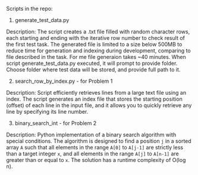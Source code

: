 Scripts in the repo:
1. generate_test_data.py

Description:
The script creates a .txt file filled with random character rows, each starting and ending with the iterative row number to check result of the first test task. The generated file is limited to a size below 500MB to reduce time for generation and indexing during development, comparing to file described in the task. For me file generaion takes ~40 minutes.
When script generate_test_data.py executed, it will prompt to provide folder. Choose folder where test data will be stored, and provide full path to it. 

2. search_row_by_index.py - for Problem 1

Description:
Script efficiently retrieves lines from a large text file using an index. The script generates an index file that stores the starting position (offset) of each line in the input file, and it allows you to quickly retrieve any line by specifying its line number.

3. binary_search_int - for Problem 2

Description:
Python implementation of a binary search algorithm with special conditions. The algorithm is designed to find a position `j` in a sorted array `A` such that all elements in the range `A[0]` to `A[j-1]` are strictly less than a target integer `x`, and all elements in the range `A[j]` to `A[n-1]` are greater than or equal to `x`. The solution has a runtime complexity of O(log n).
